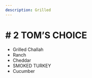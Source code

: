 ```yaml
---
description: Grilled
---
```


# \# 2 TOM’S CHOICE

* Grilled Challah
* Ranch
* Cheddar
* SMOKED TURKEY
* Cucumber

